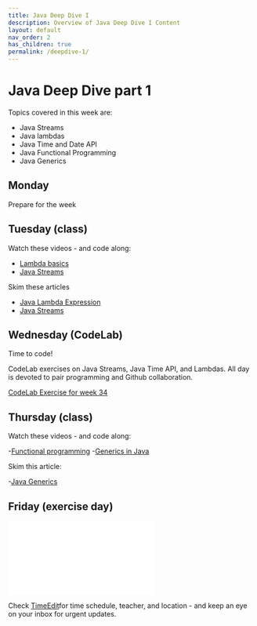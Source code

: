 ```yaml
---
title: Java Deep Dive I
description: Overview of Java Deep Dive I Content
layout: default
nav_order: 2
has_children: true
permalink: /deepdive-1/
---
```


# Java Deep Dive part 1

Topics covered in this week are:

- Java Streams
- Java lambdas
- Java Time and Date API
- Java Functional Programming
- Java Generics

## Monday

Prepare for the week

## Tuesday (class)

Watch these videos - and code along:

- [Lambda basics](https://www.youtube.com/watch?t=1&v=tj5sLSFjVj4&ab_channel=CodingwithJohn)
- [Java Streams](https://www.youtube.com/watch?t=1&v=Q93JsQ8vcwY&ab_channel=Amigoscode)

Skim these articles

- [Java Lambda Expression](https://www.javatpoint.com/java-lambda-expressions)
- [Java Streams](https://stackify.com/streams-guide-java-8/)

## Wednesday (CodeLab)

Time to code!

CodeLab exercises on Java Streams, Java Time API, and Lambdas. All day is devoted to pair programming and Github collaboration.

[CodeLab Exercise for week 34](./exercises/codelab_week_34.md)

## Thursday (class)

Watch these videos - and code along:

-[Functional programming](https://www.youtube.com/watch?t=1&v=dAPL7MQGjyM&ab_channel=HiteshChoudhary)
-[Generics in Java](https://www.youtube.com/watch?t=1&v=K1iu1kXkVoA&ab_channel=CodingwithJohn)

Skim this article:

-[Java Generics](https://www.baeldung.com/java-generics)

## Friday (exercise day)

![Friday bonus exercise](./exercises/friday_week34_bonus.md)

Check [TimeEdit](https://skema.cphbusiness.dk/)for time schedule, teacher, and location - and keep an eye on your inbox for urgent updates.
